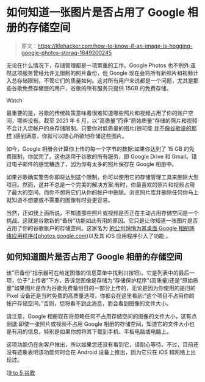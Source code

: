 # 如何知道一张图片是否占用了 Google 相册的存储空间

> 原文：<https://lifehacker.com/how-to-know-if-an-image-is-hogging-google-photos-storag-1849200245>

无论在什么情况下，存储管理都是一项繁重的工作。Google Photos 也不例外:虽然这项服务曾经允许无限制的照片备份，但 Google 现在会将所有新照片和视频计入总存储限制，不管它们的质量如何。这对所有用户来说都是一个问题，尤其是那些谷歌免费存储层的用户，谷歌的所有服务只提供 15GB 的免费存储。

Watch

最重要的是，谷歌的传统政策意味着很难知道哪些照片和视频占用了你的账户空间，哪些没有。截至 2021 年 6 月，以“高质量”而非“原始质量”存储的照片和视频不会计入您帐户的总存储限制。只要你对低质量的图片(很可能 [并不像谷歌说的那样](https://lifehacker.com/dont-let-google-scare-you-into-paying-for-google-photos-1846382484) )感到满意，你就可以随心所欲地存储这些图片。

如今，Google 相册会计算你上传的每一个字节的数据:如果你达到了 15 GB 的免费限制，你就完了。这也适用于谷歌的所有服务，即 Google Drive 和 Gmail。错过电子邮件的感觉糟透了，因为你有太多的照片保存在 Google 相册中。

如果谷歌确实警告你即将达到这个限制，你可以使用它的存储管理工具来删除大型项目。然而，这并不总是一个完美的解决方案:有时，你最喜欢的照片和视频占用了最大的空间，而你不想将它们从你的帐户中删除。浏览照片库并删除任何你马上就知道不想要或不需要的图像有时会更容易。

当然，正如我上面所说，不知道那些照片或视频是否正在主动占用存储空间是一个挑战。这就是谷歌新的“备份”功能如此有用的原因。它只是让你知道一张图片是否占用了你的谷歌账户的存储空间。这家名为 [的公司悄悄为其桌面 Google 相册网络应用程序(](https://9to5google.com/2022/07/19/google-photos-backed-up/)[【photos.google.com](https://photos.google.com/))以及其 iOS 应用程序引入了功能 。

## 如何知道图片是否占用了 Google 相册的存储空间

该“已备份”指示器可在给定图像的信息菜单中找到(I)按钮)。它是列表中的最后一项，位于“上传者”下方，告诉您图像是存储为“存储保护程序”(高质量)还是“原始质量”如果图片是作为谷歌免费备份日的一部分上传的，无论是因为你使用的是旧的 Pixel 设备还是当时免费的高质量选项，你都会在这里看到:“这个项目不占用你的帐户存储空间。”否则，您将看不到此消息，而会看到图像的文件大小。

请注意，Google 相册现在将忽略任何不占用存储空间的图像的文件大小，这有点倒退:即使一张照片或视频不占用 Google 相册的存储空间，知道它的文件大小也是有用的信息，特别是如果你想将其下载到手机、平板电脑或电脑上。

这项功能仍在向客户推出，所以如果您还没有看到它，请耐心等待。不过，目前还没有迹象表明该功能何时会在 Android 设备上推出，因为它只在 iOS 和网络上出现过。

[[9 to 5 谷歌](https://9to5google.com/2022/07/19/google-photos-backed-up/)
